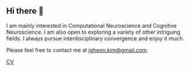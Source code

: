 ## Hi there 👋

I am mainly interested in Computational Neuroscience and Cognitive Neuroscience. I am also open to exploring a variety of other intriguing fields. I always pursue interdisciplinary convergence and enjoy it much.

Please feel free to contact me at jgheon.kim@gmail.com.

[CV](https://olenmg.github.io/pdf/Jongheon-Kim_CV.pdf)


<!--
**olenmg/olenmg** is a ✨ _special_ ✨ repository because its `README.md` (this file) appears on your GitHub profile.

Here are some ideas to get you started:

- 🔭 I’m currently working on ...
- 🌱 I’m currently learning ...
- 👯 I’m looking to collaborate on ...
- 🤔 I’m looking for help with ...
- 💬 Ask me about ...
- 📫 How to reach me: ...
- 😄 Pronouns: ...
- ⚡ Fun fact: ...
-->
